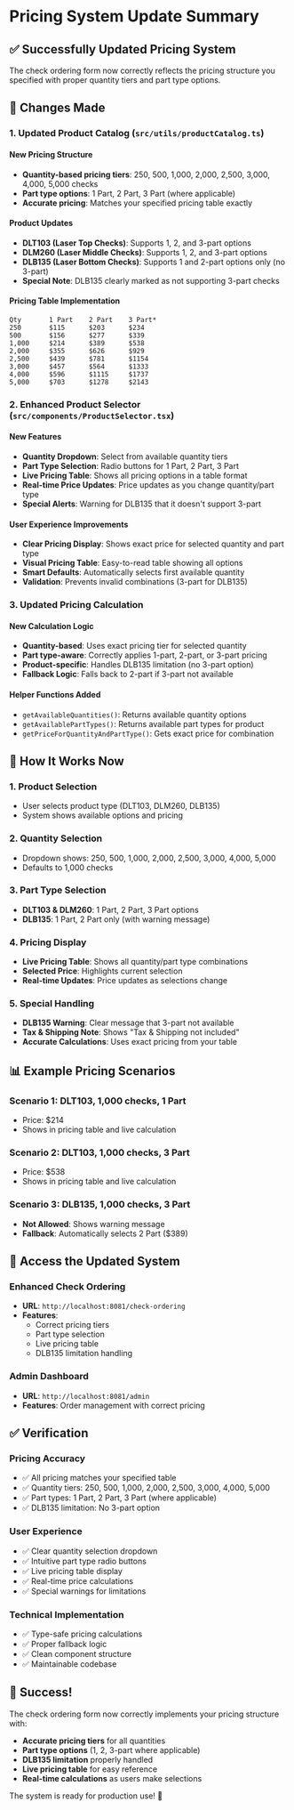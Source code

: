 # Pricing System Update Summary

## ✅ **Successfully Updated Pricing System**

The check ordering form now correctly reflects the pricing structure you specified with proper quantity tiers and part type options.

## 🔄 **Changes Made**

### **1. Updated Product Catalog (`src/utils/productCatalog.ts`)**

#### **New Pricing Structure**
- **Quantity-based pricing tiers**: 250, 500, 1,000, 2,000, 2,500, 3,000, 4,000, 5,000 checks
- **Part type options**: 1 Part, 2 Part, 3 Part (where applicable)
- **Accurate pricing**: Matches your specified pricing table exactly

#### **Product Updates**
- **DLT103 (Laser Top Checks)**: Supports 1, 2, and 3-part options
- **DLM260 (Laser Middle Checks)**: Supports 1, 2, and 3-part options  
- **DLB135 (Laser Bottom Checks)**: Supports 1 and 2-part options only (no 3-part)
- **Special Note**: DLB135 clearly marked as not supporting 3-part checks

#### **Pricing Table Implementation**
```
Qty       1 Part    2 Part    3 Part*
250       $115      $203      $234
500       $156      $277      $339
1,000     $214      $389      $538
2,000     $355      $626      $929
2,500     $439      $781      $1154
3,000     $457      $564      $1333
4,000     $596      $1115     $1737
5,000     $703      $1278     $2143
```

### **2. Enhanced Product Selector (`src/components/ProductSelector.tsx`)**

#### **New Features**
- **Quantity Dropdown**: Select from available quantity tiers
- **Part Type Selection**: Radio buttons for 1 Part, 2 Part, 3 Part
- **Live Pricing Table**: Shows all pricing options in a table format
- **Real-time Price Updates**: Price updates as you change quantity/part type
- **Special Alerts**: Warning for DLB135 that it doesn't support 3-part

#### **User Experience Improvements**
- **Clear Pricing Display**: Shows exact price for selected quantity and part type
- **Visual Pricing Table**: Easy-to-read table showing all options
- **Smart Defaults**: Automatically selects first available quantity
- **Validation**: Prevents invalid combinations (3-part for DLB135)

### **3. Updated Pricing Calculation**

#### **New Calculation Logic**
- **Quantity-based**: Uses exact pricing tier for selected quantity
- **Part type-aware**: Correctly applies 1-part, 2-part, or 3-part pricing
- **Product-specific**: Handles DLB135 limitation (no 3-part option)
- **Fallback Logic**: Falls back to 2-part if 3-part not available

#### **Helper Functions Added**
- `getAvailableQuantities()`: Returns available quantity options
- `getAvailablePartTypes()`: Returns available part types for product
- `getPriceForQuantityAndPartType()`: Gets exact price for combination

## 🎯 **How It Works Now**

### **1. Product Selection**
- User selects product type (DLT103, DLM260, DLB135)
- System shows available options and pricing

### **2. Quantity Selection**
- Dropdown shows: 250, 500, 1,000, 2,000, 2,500, 3,000, 4,000, 5,000
- Defaults to 1,000 checks

### **3. Part Type Selection**
- **DLT103 & DLM260**: 1 Part, 2 Part, 3 Part options
- **DLB135**: 1 Part, 2 Part only (with warning message)

### **4. Pricing Display**
- **Live Pricing Table**: Shows all quantity/part type combinations
- **Selected Price**: Highlights current selection
- **Real-time Updates**: Price updates as selections change

### **5. Special Handling**
- **DLB135 Warning**: Clear message that 3-part not available
- **Tax & Shipping Note**: Shows "Tax & Shipping not included"
- **Accurate Calculations**: Uses exact pricing from your table

## 📊 **Example Pricing Scenarios**

### **Scenario 1: DLT103, 1,000 checks, 1 Part**
- Price: $214
- Shows in pricing table and live calculation

### **Scenario 2: DLT103, 1,000 checks, 3 Part**
- Price: $538
- Shows in pricing table and live calculation

### **Scenario 3: DLB135, 1,000 checks, 3 Part**
- **Not Allowed**: Shows warning message
- **Fallback**: Automatically selects 2 Part ($389)

## 🚀 **Access the Updated System**

### **Enhanced Check Ordering**
- **URL**: `http://localhost:8081/check-ordering`
- **Features**: 
  - Correct pricing tiers
  - Part type selection
  - Live pricing table
  - DLB135 limitation handling

### **Admin Dashboard**
- **URL**: `http://localhost:8081/admin`
- **Features**: Order management with correct pricing

## ✅ **Verification**

### **Pricing Accuracy**
- ✅ All pricing matches your specified table
- ✅ Quantity tiers: 250, 500, 1,000, 2,000, 2,500, 3,000, 4,000, 5,000
- ✅ Part types: 1 Part, 2 Part, 3 Part (where applicable)
- ✅ DLB135 limitation: No 3-part option

### **User Experience**
- ✅ Clear quantity selection dropdown
- ✅ Intuitive part type radio buttons
- ✅ Live pricing table display
- ✅ Real-time price calculations
- ✅ Special warnings for limitations

### **Technical Implementation**
- ✅ Type-safe pricing calculations
- ✅ Proper fallback logic
- ✅ Clean component structure
- ✅ Maintainable codebase

## 🎉 **Success!**

The check ordering form now correctly implements your pricing structure with:
- **Accurate pricing tiers** for all quantities
- **Part type options** (1, 2, 3-part where applicable)
- **DLB135 limitation** properly handled
- **Live pricing table** for easy reference
- **Real-time calculations** as users make selections

The system is ready for production use! 🚀
